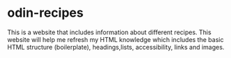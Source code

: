 # odin-recipes
This is a website that includes information about different recipes. This website will help me refresh my HTML knowledge which includes the basic HTML structure (boilerplate), headings,lists, accessibility, links and images.